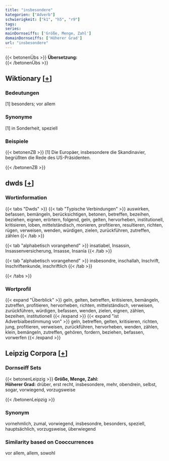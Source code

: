 ```yaml
---
title: "insbesondere"
kategorien: ["Adverb"]
schwierigkeit: ["k1", "h5", "r9"]
tags:
series:
mainDornseiffs: ['Größe, Menge, Zahl']
domainDornseiffs: ['Höherer Grad']
url: "insbesondere"
---
```


{{< betonenÜbs >}}
**Übersetzung:**  
{{< /betonenÜbs >}}

## Wiktionary [[+](https://de.wiktionary.org/wiki/insbesondere)]

### Bedeutungen
[1] besonders; vor allem  

### Synonyme
[1] in Sonderheit, speziell  

### Beispiele
{{< betonenZB >}}
[1] Die Europäer, insbesondere die Skandinavier, begrüßten die Rede des US-Präsidenten.  

{{< /betonenZB >}}


## dwds [[+](https://www.dwds.de/wb/insbesondere)]

### Wortinformation
{{< tabs "Dwds" >}}
{{< tab "Typische Verbindungen" >}}
auswirken, befassen, bemängeln, berücksichtigen, betonen, betreffen, bezeihen, beziehen, eignen, erörtern, folgend, geln, gelten, hervorheben, institutionell, kritisieren, loben, mittelständisch, monieren, profitieren, resultieren, richten, rügen, verweisen, wenden, würdigen, zielen, zurückführen, zutreffen, zählen
{{< /tab >}}

{{< tab "alphabetisch vorangehend" >}}
insatiabel, Insassin, Insassenversicherung, Insasse, Insania
{{< /tab >}}

{{< tab "alphabetisch vorangehend" >}}
insbesondre, inschallah, Inschrift, Inschriftenkunde, inschriftlich
{{< /tab >}}

{{< /tabs >}}

### Wortprofil
{{< expand "Überblick" >}} geln, gelten, betreffen, kritisieren, bemängeln, zutreffen, profitieren, hervorheben, richten, mittelständisch, verweisen, zurückführen, würdigen, befassen, wenden, zielen, eignen, zählen, bezeihen, institutionell {{< /expand >}}
{{< expand "ist Adverbialbestimmung von" >}} geln, betreffen, gelten, kritisieren, richten, jung, profitieren, verweisen, zurückführen, hervorheben, wenden, zählen, klein, bemängeln, zutreffen, gehören, fordern, beziehen, befassen, vorwerfen {{< /expand >}}

## Leipzig Corpora [[+](https://corpora.uni-leipzig.de/en/res?word=insbesondere&corpusId=deu_newscrawl-public_2018)]

### Dornseiff Sets
{{< betonenLeipzig >}}
**Größe, Menge, Zahl:**  
**Höherer Grad:** drüber, erst recht, insbesondere, mehr, obendrein, selbst, sogar, vorwiegend, vorzugsweise  

{{< /betonenLeipzig >}}

### Synonym
vornehmlich, zumal, vorwiegend, insbesondre, besonders, speziell, hauptsächlich, vorzugsweise, überwiegend


### Similarity based on Cooccurrences
vor allem, allem, sowohl

